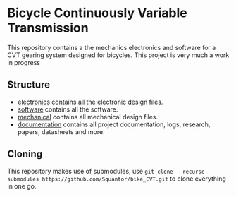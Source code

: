 # Bicycle Continuously Variable Transmission
This repository contains a the mechanics electronics and software for a CVT gearing system designed for bicycles.
This project is very much a work in progress
## Structure
* [electronics](electronics/README.md) contains all the electronic design files.
* [software](software/README.md) contains all the software.
* [mechanical](mechanical/README.md) contains all mechanical design files.
* [documentation](documentation/index.md) contains all project documentation, logs, research, papers, datasheets and more.
## Cloning
This repository makes use of submodules, use ```git clone --recurse-submodules https://github.com/Squantor/bike_CVT.git``` to clone everything in one go.
